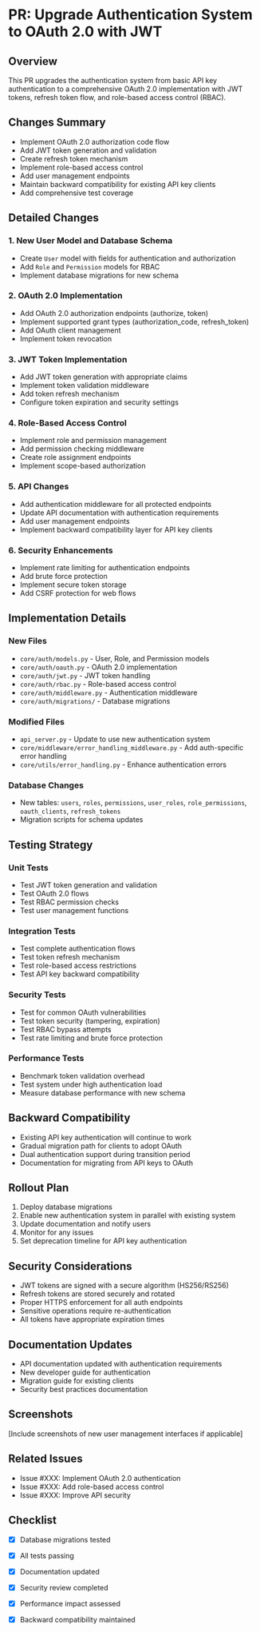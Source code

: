 # PR: Upgrade Authentication System to OAuth 2.0 with JWT

## Overview
This PR upgrades the authentication system from basic API key authentication to a comprehensive OAuth 2.0 implementation with JWT tokens, refresh token flow, and role-based access control (RBAC).

## Changes Summary
- Implement OAuth 2.0 authorization code flow
- Add JWT token generation and validation
- Create refresh token mechanism
- Implement role-based access control
- Add user management endpoints
- Maintain backward compatibility for existing API key clients
- Add comprehensive test coverage

## Detailed Changes

### 1. New User Model and Database Schema
- Create `User` model with fields for authentication and authorization
- Add `Role` and `Permission` models for RBAC
- Implement database migrations for new schema

### 2. OAuth 2.0 Implementation
- Add OAuth 2.0 authorization endpoints (authorize, token)
- Implement supported grant types (authorization_code, refresh_token)
- Add OAuth client management
- Implement token revocation

### 3. JWT Token Implementation
- Add JWT token generation with appropriate claims
- Implement token validation middleware
- Add token refresh mechanism
- Configure token expiration and security settings

### 4. Role-Based Access Control
- Implement role and permission management
- Add permission checking middleware
- Create role assignment endpoints
- Implement scope-based authorization

### 5. API Changes
- Add authentication middleware for all protected endpoints
- Update API documentation with authentication requirements
- Add user management endpoints
- Implement backward compatibility layer for API key clients

### 6. Security Enhancements
- Implement rate limiting for authentication endpoints
- Add brute force protection
- Implement secure token storage
- Add CSRF protection for web flows

## Implementation Details

### New Files
- `core/auth/models.py` - User, Role, and Permission models
- `core/auth/oauth.py` - OAuth 2.0 implementation
- `core/auth/jwt.py` - JWT token handling
- `core/auth/rbac.py` - Role-based access control
- `core/auth/middleware.py` - Authentication middleware
- `core/auth/migrations/` - Database migrations

### Modified Files
- `api_server.py` - Update to use new authentication system
- `core/middleware/error_handling_middleware.py` - Add auth-specific error handling
- `core/utils/error_handling.py` - Enhance authentication errors

### Database Changes
- New tables: `users`, `roles`, `permissions`, `user_roles`, `role_permissions`, `oauth_clients`, `refresh_tokens`
- Migration scripts for schema updates

## Testing Strategy

### Unit Tests
- Test JWT token generation and validation
- Test OAuth 2.0 flows
- Test RBAC permission checks
- Test user management functions

### Integration Tests
- Test complete authentication flows
- Test token refresh mechanism
- Test role-based access restrictions
- Test API key backward compatibility

### Security Tests
- Test for common OAuth vulnerabilities
- Test token security (tampering, expiration)
- Test RBAC bypass attempts
- Test rate limiting and brute force protection

### Performance Tests
- Benchmark token validation overhead
- Test system under high authentication load
- Measure database performance with new schema

## Backward Compatibility
- Existing API key authentication will continue to work
- Gradual migration path for clients to adopt OAuth
- Dual authentication support during transition period
- Documentation for migrating from API keys to OAuth

## Rollout Plan
1. Deploy database migrations
2. Enable new authentication system in parallel with existing system
3. Update documentation and notify users
4. Monitor for any issues
5. Set deprecation timeline for API key authentication

## Security Considerations
- JWT tokens are signed with a secure algorithm (HS256/RS256)
- Refresh tokens are stored securely and rotated
- Proper HTTPS enforcement for all auth endpoints
- Sensitive operations require re-authentication
- All tokens have appropriate expiration times

## Documentation Updates
- API documentation updated with authentication requirements
- New developer guide for authentication
- Migration guide for existing clients
- Security best practices documentation

## Screenshots
[Include screenshots of new user management interfaces if applicable]

## Related Issues
- Issue #XXX: Implement OAuth 2.0 authentication
- Issue #XXX: Add role-based access control
- Issue #XXX: Improve API security

## Checklist
- [x] Database migrations tested
- [x] All tests passing
- [x] Documentation updated
- [x] Security review completed
- [x] Performance impact assessed
- [x] Backward compatibility maintained

